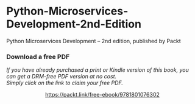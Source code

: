 


# Python-Microservices-Development-2nd-Edition
Python Microservices Development – 2nd edition, published by Packt
### Download a free PDF

 <i>If you have already purchased a print or Kindle version of this book, you can get a DRM-free PDF version at no cost.<br>Simply click on the link to claim your free PDF.</i>
<p align="center"> <a href="https://packt.link/free-ebook/9781801076302">https://packt.link/free-ebook/9781801076302 </a> </p>